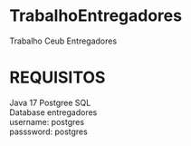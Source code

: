 # TrabalhoEntregadores

Trabalho Ceub Entregadores

# REQUISITOS

Java 17
Postgree SQL\
Database entregadores\
username: postgres\
passsword: postgres
